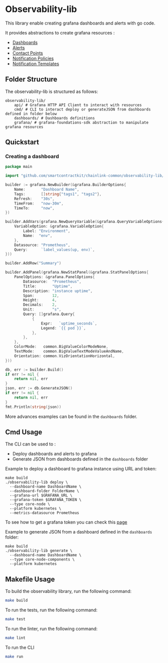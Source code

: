 # Observability-lib

This library enable creating grafana dashboards and alerts with go code.

It provides abstractions to create grafana resources :
- [Dashboards](https://grafana.com/docs/grafana/latest/dashboards/)
- [Alerts](https://grafana.com/docs/grafana/latest/alerting/)
- [Contact Points](https://grafana.com/docs/grafana/latest/alerting/fundamentals/notifications/contact-points/)
- [Notification Policies](https://grafana.com/docs/grafana/latest/alerting/configure-notifications/create-notification-policy/)
- [Notification Templates](https://grafana.com/docs/grafana/latest/alerting/configure-notifications/template-notifications/create-notification-templates/)

## Folder Structure

The observability-lib is structured as follows:
```shell
observability-lib/
    api/ # Grafana HTTP API Client to interact with resources
    cmd/ # CLI to interact deploy or generateJSON from dashboards defined in folder below
    dashboards/ # Dashboards definitions
    grafana/ # grafana-foundations-sdk abstraction to manipulate grafana resources
```

## Quickstart

### Creating a dashboard

```go
package main

import "github.com/smartcontractkit/chainlink-common/observability-lib/grafana"

builder := grafana.NewBuilder(&grafana.BuilderOptions{
    Name:       "Dashboard Name",
    Tags:       []string{"tags1", "tags2"},
    Refresh:    "30s",
    TimeFrom:   "now-30m",
    TimeTo:     "now",
})

builder.AddVars(grafana.NewQueryVariable(&grafana.QueryVariableOptions{
    VariableOption: &grafana.VariableOption{
        Label: "Environment",
        Name:  "env",
    },
    Datasource: "Prometheus",
    Query:      `label_values(up, env)`,
}))

builder.AddRow("Summary")

builder.AddPanel(grafana.NewStatPanel(&grafana.StatPanelOptions{
    PanelOptions: &grafana.PanelOptions{
        Datasource:  "Prometheus",
        Title:       "Uptime",
        Description: "instance uptime",
        Span:        12,
        Height:      4,
        Decimals:    2,
        Unit:        "s",
        Query: []grafana.Query{
            {
                Expr:   `uptime_seconds`,
                Legend: `{{ pod }}`,
            },
        },
    },
    ColorMode:   common.BigValueColorModeNone,
    TextMode:    common.BigValueTextModeValueAndName,
    Orientation: common.VizOrientationHorizontal,
}))

db, err := builder.Build()
if err != nil {
    return nil, err
}
json, err := db.GenerateJSON()
if err != nil {
    return nil, err
}
fmt.Println(string(json))
```

More advances examples can be found in the `dashboards` folder.

## Cmd Usage

The CLI can be used to :
- Deploy dashboards and alerts to grafana
- Generate JSON from dashboards defined in the `dashboards` folder

Example to deploy a dashboard to grafana instance using URL and token:
```shell
make build
./observability-lib deploy \
  --dashboard-name DashboardName \
  --dashboard-folder FolderName \
  --grafana-url $GRAFANA_URL \
  --grafana-token $GRAFANA_TOKEN \
  --type core-node \
  --platform kubernetes \
  --metrics-datasource Prometheus
```
To see how to get a grafana token you can check this [page](https://grafana.com/docs/grafana/latest/administration/service-accounts/)

Example to generate JSON from a dashboard defined in the `dashboards` folder:
```shell
make build
./observability-lib generate \
  --dashboard-name DashboardName \
  --type core-node-components \
  --platform kubernetes
```

## Makefile Usage


To build the observability library, run the following command:

```bash
make build
```

To run the tests, run the following command:

```bash
make test
```

To run the linter, run the following command:

```bash
make lint
```

To run the CLI
```bash
make run
```

